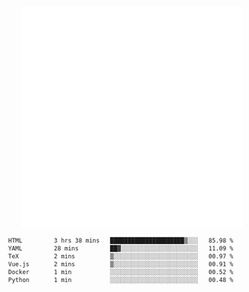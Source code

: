 <div align="center">
    <a href="https://konst.fish">
        <img src="https://raw.githubusercontent.com/konstfish/konstfish/master/fish.svg" alt="Logo" width="450"/>
    </a>
</div>

<!--START_SECTION:waka-->

```text
HTML         3 hrs 38 mins   █████████████████████▒░░░   85.98 %
YAML         28 mins         ██▓░░░░░░░░░░░░░░░░░░░░░░   11.09 %
TeX          2 mins          ▒░░░░░░░░░░░░░░░░░░░░░░░░   00.97 %
Vue.js       2 mins          ▒░░░░░░░░░░░░░░░░░░░░░░░░   00.91 %
Docker       1 min           ░░░░░░░░░░░░░░░░░░░░░░░░░   00.52 %
Python       1 min           ░░░░░░░░░░░░░░░░░░░░░░░░░   00.48 %
```

<!--END_SECTION:waka-->
